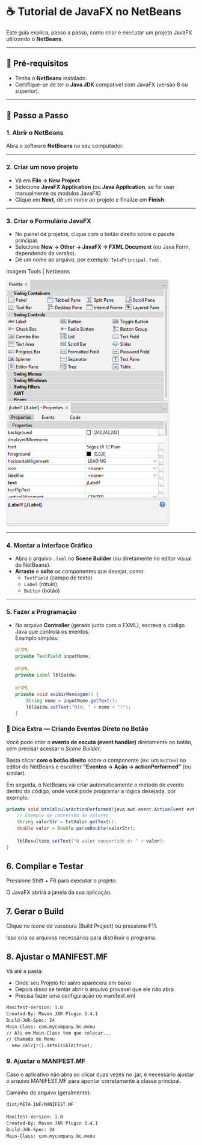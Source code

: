 # ☕ Tutorial de JavaFX no NetBeans

Este guia explica, passo a passo, como criar e executar um projeto JavaFX utilizando o **NetBeans**.

---

## 🔧 Pré-requisitos

- Tenha o **NetBeans** instalado.  
- Certifique-se de ter o **Java JDK** compatível com JavaFX (versão 8 ou superior).

---

## 🚀 Passo a Passo

### 1. Abrir o NetBeans
Abra o software **NetBeans** no seu computador.

---

### 2. Criar um novo projeto
- Vá em **File → New Project**  
- Selecione **JavaFX Application** (ou **Java Application**, se for usar manualmente os módulos JavaFX)  
- Clique em **Next**, dê um nome ao projeto e finalize em **Finish**.

---

### 3. Criar o Formulário JavaFX
- No painel de projetos, clique com o botão direito sobre o pacote principal.  
- Selecione **New → Other → JavaFX → FXML Document** (ou Java Form, dependendo da versão).  
- Dê um nome ao arquivo, por exemplo: `TelaPrincipal.fxml`.

Imagem Tools | Netbeans

![Netbenas-tools](https://github.com/SidneiAJr/Documentacao/blob/main/prints/10.PNG)

---

### 4. Montar a Interface Gráfica
- Abra o arquivo `.fxml` no **Scene Builder** (ou diretamente no editor visual do NetBeans).  
- **Arraste** e **solte** os componentes que desejar, como:
  - `TextField` (campo de texto)
  - `Label` (rótulo)
  - `Button` (botão)

---

### 5. Fazer a Programação
- No arquivo **Controller** (gerado junto com o FXML), escreva o código Java que controla os eventos.  
  Exemplo simples:

  ```java
  @FXML
  private TextField inputNome;
  
  @FXML
  private Label lblSaida;
  
  @FXML
  private void exibirMensagem() {
      String nome = inputNome.getText();
      lblSaida.setText("Olá, " + nome + "!");
  }
  ```

### 🧠 Dica Extra — Criando Eventos Direto no Botão

Você pode criar o **evento de escuta (event handler)** diretamente no botão, sem precisar acessar o *Scene Builder*.

Basta clicar **com o botão direito** sobre o componente (ex: um `Button`) no editor do NetBeans e escolher **"Eventos → Ação → actionPerformed"** (ou similar).

Em seguida, o NetBeans vai criar automaticamente o método de evento dentro do código, onde você pode programar a lógica desejada, por exemplo:

```java
private void btnCalcularActionPerformed(java.awt.event.ActionEvent evt) {                                            
    // Exemplo de conversão de valores
    String valorStr = txtValor.getText();
    double valor = Double.parseDouble(valorStr);
    
    lblResultado.setText("O valor convertido é: " + valor);
}
```

## 6. Compilar e Testar

Pressione Shift + F6 para executar o projeto.

O JavaFX abrirá a janela da sua aplicação.


## 7. Gerar o Build

Clique no ícone de vassoura (Build Project) ou pressione F11.

Isso cria os arquivos necessários para distribuir o programa.

## 8. Ajustar o MANIFEST.MF

Vá até a pasta:
- Onde seu Projeto foi salvo aparecera em baixo
- Depois disso se tentar abrir o arquivo provavel que ele não abra
- Precisa fazer uma configuração no manifest.xml


```xml
Manifest-Version: 1.0
Created-By: Maven JAR Plugin 3.4.1
Build-Jdk-Spec: 24
Main-Class: com.mycompany.bc.menu
// Ali em Main-Class tem que colocar...
// Chamada de Menu
  new calcjr().setVisible(true);
```

### 9. Ajustar o MANIFEST.MF

Caso o aplicativo não abra ao clicar duas vezes no .jar, é necessário ajustar o arquivo MANIFEST.MF para apontar corretamente a classe principal.

Caminho do arquivo (geralmente):
```xml
dist/META-INF/MANIFEST.MF

Manifest-Version: 1.0
Created-By: Maven JAR Plugin 3.4.1
Build-Jdk-Spec: 24
Main-Class: com.mycompany.bc.menu
```

